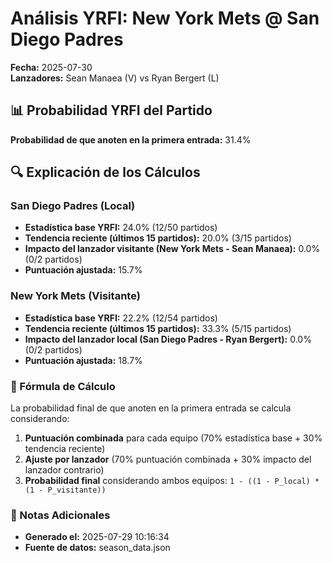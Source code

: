 # Análisis YRFI: New York Mets @ San Diego Padres

**Fecha:** 2025-07-30  
**Lanzadores:** Sean Manaea (V) vs Ryan Bergert (L)

## 📊 Probabilidad YRFI del Partido

**Probabilidad de que anoten en la primera entrada:** 31.4%

## 🔍 Explicación de los Cálculos

### San Diego Padres (Local)
- **Estadística base YRFI:** 24.0% (12/50 partidos)
- **Tendencia reciente (últimos 15 partidos):** 20.0% (3/15 partidos)
- **Impacto del lanzador visitante (New York Mets - Sean Manaea):** 0.0% (0/2 partidos)
- **Puntuación ajustada:** 15.7%

### New York Mets (Visitante)
- **Estadística base YRFI:** 22.2% (12/54 partidos)
- **Tendencia reciente (últimos 15 partidos):** 33.3% (5/15 partidos)
- **Impacto del lanzador local (San Diego Padres - Ryan Bergert):** 0.0% (0/2 partidos)
- **Puntuación ajustada:** 18.7%

### 📝 Fórmula de Cálculo

La probabilidad final de que anoten en la primera entrada se calcula considerando:
1. **Puntuación combinada** para cada equipo (70% estadística base + 30% tendencia reciente)
2. **Ajuste por lanzador** (70% puntuación combinada + 30% impacto del lanzador contrario)
3. **Probabilidad final** considerando ambos equipos: `1 - ((1 - P_local) * (1 - P_visitante))`

### 📌 Notas Adicionales

- **Generado el:** 2025-07-29 10:16:34
- **Fuente de datos:** season_data.json
